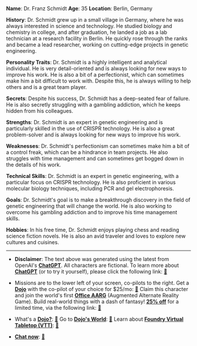 **Name**: Dr. Franz Schmidt
**Age**: 35
**Location**: Berlin, Germany

**History**: Dr. Schmidt grew up in a small village in Germany, where he was always interested in science and technology. He studied biology and chemistry in college, and after graduation, he landed a job as a lab technician at a research facility in Berlin. He quickly rose through the ranks and became a lead researcher, working on cutting-edge projects in genetic engineering.

**Personality Traits**: Dr. Schmidt is a highly intelligent and analytical individual. He is very detail-oriented and is always looking for new ways to improve his work. He is also a bit of a perfectionist, which can sometimes make him a bit difficult to work with. Despite this, he is always willing to help others and is a great team player.

**Secrets**: Despite his success, Dr. Schmidt has a deep-seated fear of failure. He is also secretly struggling with a gambling addiction, which he keeps hidden from his colleagues.

**Strengths**: Dr. Schmidt is an expert in genetic engineering and is particularly skilled in the use of CRISPR technology. He is also a great problem-solver and is always looking for new ways to improve his work.

**Weaknesses**: Dr. Schmidt's perfectionism can sometimes make him a bit of a control freak, which can be a hindrance in team projects. He also struggles with time management and can sometimes get bogged down in the details of his work.

**Technical Skills**: Dr. Schmidt is an expert in genetic engineering, with a particular focus on CRISPR technology. He is also proficient in various molecular biology techniques, including PCR and gel electrophoresis.

**Goals**: Dr. Schmidt's goal is to make a breakthrough discovery in the field of genetic engineering that will change the world. He is also working to overcome his gambling addiction and to improve his time management skills.

**Hobbies**: In his free time, Dr. Schmidt enjoys playing chess and reading science fiction novels. He is also an avid traveler and loves to explore new cultures and cuisines.
 

---
* **Disclaimer**: The text above was generated using the latest from OpenAI's [**ChatGPT**](https://openai.com/blog/chatgpt/).  All characters are fictional.  To learn more about [**ChatGPT**](https://openai.com/blog/chatgpt/) (or to try it yourself), please click the following link: [:closed_book:](https://openai.com/blog/chatgpt/)

* Missions are to the lower left of your screen, co-pilots to the right. Get a [**Dojo**](https://workmates.live/marketplace) with the co-pilot of your choice for $25/mo: [:green_book:](https://workmates.live/marketplace) Claim this character and join the world's first [**Office AARG**](https://dojos.world) (Augmented Alternate Reality Game). Build real-world things with a dash of fantasy! [**25% off**](https://blog.workmates.live/deal-on-a-dojo) for a limited time, via the following link: [:green_book:](https://blog.workmates.live/deal-on-a-dojo) 

* What's a [**Dojo?**](https://workdojos.com): [:blue_book:](https://workdojos.com)  Go to [**Dojo's World**](https://dojos.world): [:blue_book:](https://dojos.world)  Learn about [**Foundry Virtual Tabletop (VTT)**](https://foundryvtt.com): [:closed_book:](https://foundryvtt.com/)

* [**Chat now**](https://chat.workmates.live/channel/support): [:ledger:](https://chat.workmates.live/channel/support)